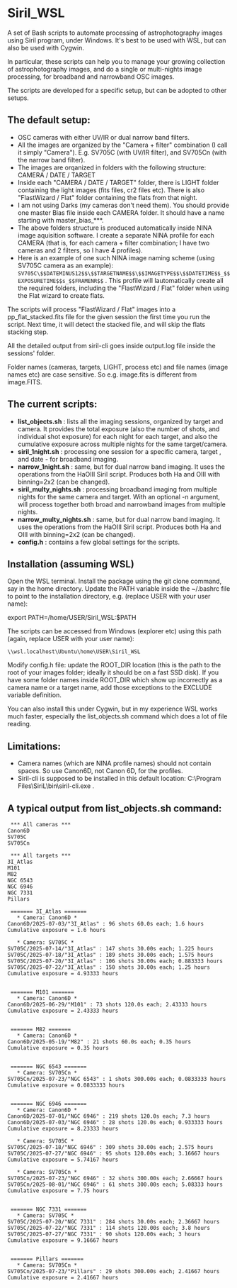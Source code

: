 # Siril_WSL
A set of Bash scripts to automate processing of astrophotography images using Siril program, under Windows. It's best to be used with WSL, but can also be used with Cygwin.

In particular, these scripts can help you to manage your growing collection of astrophotography images, and do a single or multi-nights image processing, for broadband and narrowband OSC images.

The scripts are developed for a specific setup, but can be adopted to other setups.

## The default setup:
 - OSC cameras with either UV/IR or dual narrow band filters.
 - All the images are organized by the "Camera + filter" combination (I call it simply "Camera"). E.g. SV705C (with UV/IR filter), and SV705Cn (with the narrow band filter).
 - The images are orqanized in folders with the following structure: CAMERA / DATE / TARGET
 - Inside each "CAMERA / DATE / TARGET" folder, there is LIGHT folder containing the light images (fits files, cr2 files etc). There is also "FlastWizard / Flat" folder containing the flats from that night.
 - I am not using Darks (my cameras don't need them). You should provide one master Bias file inside each CAMERA folder. It should have a name starting with master_bias_***.
 - The above folders structure is produced automatically inside NINA image aquisition software. I create a separate NINA profile for each CAMERA (that is, for each camera + filter combination; I have two cameras and 2 filters, so I have 4 profiles).
 - Here is an example of one such NINA image naming scheme (using SV705C camera as an example): ``SV705C\$$DATEMINUS12$$\$$TARGETNAME$$\$$IMAGETYPE$$\$$DATETIME$$_$$EXPOSURETIME$$s_$$FRAMENR$$`` . This profile will lautomatically create all the required folders, including the "FlastWizard / Flat" folder when using the Flat wizard to create flats.

The scripts will process "FlastWizard / Flat" images into a pp_flat_stacked.fits file for the given session the first time you run the script. Next time, it will detect the stacked file, and will skip the flats stacking step.

All the detailed output from siril-cli goes inside output.log file inside the sessions' folder.

Folder names (cameras, targets, LIGHT, process etc) and file names (image names etc) are case sensitive. So e.g. image.fits is different from image.FITS.

## The current scripts:
- **list_objects.sh** : lists all the imaging sessions, organized by target and camera. It provides the total exposure (also the number of shots, and individual shot exposure) for each night for each target, and also the cumulative exposure across multiple nights for the same target/camera.
- **siril_1night.sh** : processing one session for a specific camera, target , and date - for broadband imaging.
- **narrow_1night.sh** : same, but for dual narrow band imaging. It uses the operations from the HaOIII Siril script. Produces both Ha and OIII with binning=2x2 (can be changed).
- **siril_multy_nights.sh** : processing broadband imaging from multiple nights for the same camera and target. With an optional -n argument, will process together both broad and narrowband images from multiple nights.
- **narrow_multy_nights.sh** : same, but for dual narrow band imaging. It uses the operations from the HaOIII Siril script. Produces both Ha and OIII with binning=2x2 (can be changed).
- **config.h** : contains a few global settings for the scripts.

## Installation (assuming WSL)

Open the WSL terminal. Install the package using the git clone command, say in the home directory. Update the PATH variable inside the ~/.bashrc file to point to the installation directory, e.g. (replace USER with your user name):

export PATH=/home/USER/Siril_WSL:$PATH

The scripts can be accessed from Windows (explorer etc) using this path (again, replace USER with your user name):

``\\wsl.localhost\Ubuntu\home\USER\Siril_WSL``

Modify config.h file: update the ROOT_DIR location (this is the path to the root of your images folder; ideally it should be on a fast SSD disk). If you have some folder names inside ROOT_DIR which show up incorrectly as a camera name or a target name, add those exceptions to the EXCLUDE variable definition.

You can also install this under Cygwin, but in my experience WSL works much faster, especially the list_objects.sh command which does a lot of file reading.

## Limitations:
 - Camera names (which are NINA profile names) should not contain spaces. So use Canon6D, not Canon 6D, for the profiles.
 - Siril-cli is supposed to be installed in this default location: C:\Program Files\SiriL\bin\siril-cli.exe . 

## A typical output from list_objects.sh command:

```
 *** All cameras ***
Canon6D
SV705C
SV705Cn

 *** All targets ***
3I_Atlas
M101
M82
NGC 6543
NGC 6946
NGC 7331
Pillars

 ======= 3I_Atlas =======
   * Camera: Canon6D *
Canon6D/2025-07-03/"3I_Atlas" : 96 shots 60.0s each; 1.6 hours
Cumulative exposure = 1.6 hours

   * Camera: SV705C *
SV705C/2025-07-14/"3I_Atlas" : 147 shots 30.00s each; 1.225 hours
SV705C/2025-07-18/"3I_Atlas" : 189 shots 30.00s each; 1.575 hours
SV705C/2025-07-20/"3I_Atlas" : 106 shots 30.00s each; 0.883333 hours
SV705C/2025-07-22/"3I_Atlas" : 150 shots 30.00s each; 1.25 hours
Cumulative exposure = 4.93333 hours


 ======= M101 =======
   * Camera: Canon6D *
Canon6D/2025-06-29/"M101" : 73 shots 120.0s each; 2.43333 hours
Cumulative exposure = 2.43333 hours


 ======= M82 =======
   * Camera: Canon6D *
Canon6D/2025-05-19/"M82" : 21 shots 60.0s each; 0.35 hours
Cumulative exposure = 0.35 hours


 ======= NGC 6543 =======
   * Camera: SV705Cn *
SV705Cn/2025-07-23/"NGC 6543" : 1 shots 300.00s each; 0.0833333 hours
Cumulative exposure = 0.0833333 hours


 ======= NGC 6946 =======
   * Camera: Canon6D *
Canon6D/2025-07-01/"NGC 6946" : 219 shots 120.0s each; 7.3 hours
Canon6D/2025-07-03/"NGC 6946" : 28 shots 120.0s each; 0.933333 hours
Cumulative exposure = 8.23333 hours

   * Camera: SV705C *
SV705C/2025-07-18/"NGC 6946" : 309 shots 30.00s each; 2.575 hours
SV705C/2025-07-27/"NGC 6946" : 95 shots 120.00s each; 3.16667 hours
Cumulative exposure = 5.74167 hours

   * Camera: SV705Cn *
SV705Cn/2025-07-23/"NGC 6946" : 32 shots 300.00s each; 2.66667 hours
SV705Cn/2025-08-01/"NGC 6946" : 61 shots 300.00s each; 5.08333 hours
Cumulative exposure = 7.75 hours


 ======= NGC 7331 =======
   * Camera: SV705C *
SV705C/2025-07-20/"NGC 7331" : 284 shots 30.00s each; 2.36667 hours
SV705C/2025-07-22/"NGC 7331" : 114 shots 120.00s each; 3.8 hours
SV705C/2025-07-27/"NGC 7331" : 90 shots 120.00s each; 3 hours
Cumulative exposure = 9.16667 hours


 ======= Pillars =======
   * Camera: SV705Cn *
SV705Cn/2025-07-23/"Pillars" : 29 shots 300.00s each; 2.41667 hours
Cumulative exposure = 2.41667 hours
```
